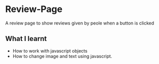 # Review-Page
A review page to show reviews given by peole when a button is clicked
## What I learnt
- How to work with javascript objects 
- How to change image and text using javascript.
